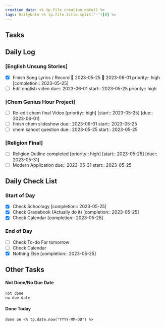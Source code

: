 ```yaml
---
creation date: <% tp.file.creation_date() %>
tags: DailyNote <% tp.file.title.split('-')[0] %>
---
```


## Tasks

## Daily Log

### [English Unsung Stories]
- [x] Finish Song Lyrics / Record 🛫 2023-05-25 📅 2023-06-01 priority:: high  [completion:: 2023-05-25]
- [ ] Edit english video due:: 2023-06-01 start:: 2023-05-25 priority:: high 

### [Chem Genius Hour Project]
- [ ] Re-edit chem final Video  [priority:: high]  [start:: 2023-05-25]  [due:: 2023-06-01]
- [ ] finish chem slideshow due:: 2023-06-01 start:: 2023-05-25 
- [ ] chem kahoot question due:: 2023-05-25 start:: 2023-05-25 

### [Religion Final]
- [ ] Religion Outline completed  [priority:: high]  [start:: 2023-05-25]  [due:: 2023-05-31]
- [ ] Modern Application due:: 2023-05-31 start:: 2023-05-25 

## Daily Check List

### Start of Day

- [x] Check Schoology  [completion:: 2023-05-25]
- [x] Check Gradebook (Actually do it)  [completion:: 2023-05-25]
- [x] Check Calendar  [completion:: 2023-05-25]

### End of Day

- [ ] Check To-do For tomorrow
- [ ] Check Calendar
- [x] Nothing Else  [completion:: 2023-05-25]

## Other Tasks

#### Not Done/No Due Date

```tasks
not done
no due date
```

#### Done Today

```tasks
done on <% tp.date.now("YYYY-MM-DD") %>
```
